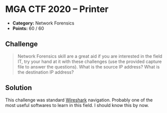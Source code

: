 # MGA CTF 2020 – Printer

* **Category:** Network Forensics
* **Points:** 60 / 60

## Challenge

> Network Forensics skill are a great aid if you are interested in the field IT, try your hand at it with these 
challenges (use the provided capture file to answer the questions). What is the source IP address? What is the 
destination IP address?

## Solution

This challenge was standard [Wireshark](https://www.wireshark.org/) navigation. Probably one of the most useful
softwares to learn in this field. I should know this by now.